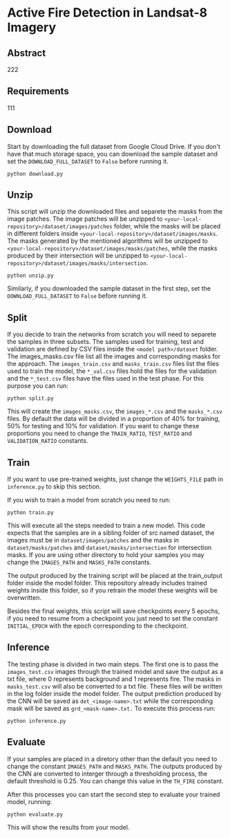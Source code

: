 # Active Fire Detection in Landsat-8 Imagery
## Abstract
222
## Requirements
111
## Download
Start by downloading the full dataset from Google Cloud Drive. If you don't have that much storage space, you can download the sample dataset and set the `DOWNLOAD_FULL_DATASET` to `False` before running it.
```shell
python download.py
```
## Unzip
This script will unzip the downloaded files and separete the masks from the image patches. The image patches will be unzipped to `<your-local-repository>/dataset/images/patches` folder, while the masks will be placed in different folders inside `<your-local-repository>/dataset/images/masks`. The masks generated by the mentioned algorithms will be unzipped to `<your-local-repository>/dataset/images/masks/patches`, while the masks produced by their intersection will be unzipped to `<your-local-repository>/dataset/images/masks/intersection`. 
```shell
python unzip.py
```
Similarly, if you downloaded the sample dataset in the first step, set the `DOWNLOAD_FULL_DATASET` to `False` before running it.
## Split
If you decide to train the networks from scratch you will need to separete the samples in three subsets. The samples used for training, test and validation are defined by CSV files inside the `<model path>/dataset` folder. The images_masks.csv file list all the images and corresponding masks for the approach. The `images_train.csv` and `masks_train.csv` files list the files used to train the model, the `*_val.csv` files hold the files for the validation and the `*_test.csv` files have the files used in the test phase. For this purpose you can run:
```shell
python split.py
```
This will create the `images_masks.csv`, the `images_*.csv` and the `masks_*.csv` files. By default the data will be divided in a proportion of 40% for training, 50% for testing and 10% for validation. If you want to change these proportions you need to change the `TRAIN_RATIO`, `TEST_RATIO` and `VALIDATION_RATIO` constants.
## Train
If you want to use pre-trained weights, just change the `WEIGHTS_FILE` path in `inference.py` to skip this section.

If you wish to train a model from scratch you need to run:
```shell
python train.py
```
This will execute all the steps needed to train a new model. This code expects that the samples are in a sibling folder of src named dataset, the images must be in `dataset/images/patches` and the masks in `dataset/masks/patches` and `dataset/masks/intersection` for intersection masks. If you are using other directory to hold your samples you may change the `IMAGES_PATH` and `MASKS_PATH` constants.

The output produced by the training script will be placed at the train_output folder inside the model folder. This repository already includes trained weights inside this folder, so if you retrain the model these weights will be overwritten.

Besides the final weights, this script will save checkpoints every 5 epochs, if you need to resume from a checkpoint you just need to set the constant `INITIAL_EPOCH` with the epoch corresponding to the checkpoint.
## Inference
The testing phase is divided in two main steps. The first one is to pass the `images_test.csv` images through the trained model and save the output as a txt file, where 0 represents background and 1 represents fire. The masks in `masks_test.csv` will also be converted to a txt file. These files will be written in the log folder inside the model folder. The output prediction produced by the CNN will be saved as `det_<image-name>.txt` while the corresponding mask will be saved as `grd_<mask-name>.txt.` To execute this process run:
```shell
python inference.py
```
## Evaluate
If your samples are placed in a diretory other than the default you need to change the constant `IMAGES_PATH` and `MASKS_PATH`. The outputs produced by the CNN are converted to interger through a thresholding process, the default threshold is 0.25. You can change this value in the `TH_FIRE` constant.

After this processes you can start the second step to evaluate your trained model, running:
```shell
python evaluate.py
```
This will show the results from your model.
